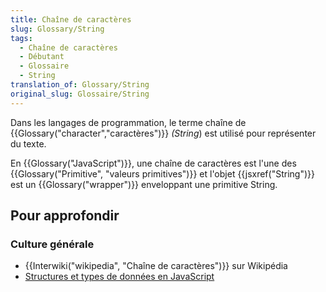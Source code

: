 ```yaml
---
title: Chaîne de caractères
slug: Glossary/String
tags:
  - Chaîne de caractères
  - Débutant
  - Glossaire
  - String
translation_of: Glossary/String
original_slug: Glossaire/String
---
```

Dans les langages de programmation, le terme chaîne de {{Glossary("character","caractères")}} _(String_) est utilisé pour représenter du texte.

En {{Glossary("JavaScript")}}, une chaîne de caractères est l'une des {{Glossary("Primitive", "valeurs primitives")}} et l'objet {{jsxref("String")}} est un {{Glossary("wrapper")}} enveloppant une primitive String.

## Pour approfondir

### Culture générale

- {{Interwiki("wikipedia", "Chaîne de caractères")}} sur Wikipédia
- [Structures et types de données en JavaScript](</fr/docs/Web/JavaScript/Structures_de_données#Le_type_chaîne_de_caractères_(String)>)
